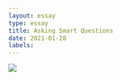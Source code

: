 ```yaml
---
layout: essay
type: essay
title: Asking Smart Questions
date: 2021-01-28
labels:
---
```


<div class="ui small rounded images">
  <img class="ui image" src="../images/proj2.png">
  
  
</div>
